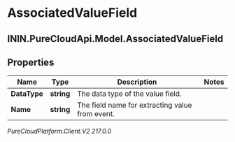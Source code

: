 # AssociatedValueField

## ININ.PureCloudApi.Model.AssociatedValueField

## Properties

|Name | Type | Description | Notes|
|------------ | ------------- | ------------- | -------------|
| **DataType** | **string** | The data type of the value field. | |
| **Name** | **string** | The field name for extracting value from event. | |



_PureCloudPlatform.Client.V2 217.0.0_
